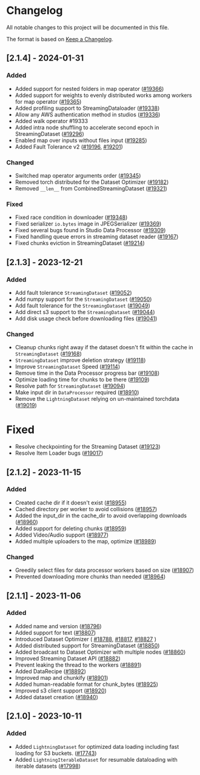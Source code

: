 # Changelog

All notable changes to this project will be documented in this file.

The format is based on [Keep a Changelog](http://keepachangelog.com/en/1.0.0/).


## [2.1.4] - 2024-01-31

### Added

- Added support for nested folders in map operator ([#19366](https://github.com/Lightning-AI/lightning/pull/19366))
- Added support for weights to evenly distributed works among workers for map operator ([#19365](https://github.com/Lightning-AI/lightning/pull/19365))
- Added profiling support to StreamingDataloader ([#19338](https://github.com/Lightning-AI/lightning/pull/19338))
- Allow any AWS authentication method in studios ([#19336](https://github.com/Lightning-AI/lightning/pull/19336))
- Added walk operator #19333
- Added intra node shuffling to accelerate second epoch in StreamingDataset ([#19296](https://github.com/Lightning-AI/lightning/pull/19296))
- Enabled map over inputs without files input ([#19285](https://github.com/Lightning-AI/lightning/pull/19285))
- Added Fault Tolerance v2 ([#19196](https://github.com/Lightning-AI/lightning/pull/19196), [#19201](https://github.com/Lightning-AI/lightning/pull/19201))

### Changed

- Switched map operator arguments order ([#19345](https://github.com/Lightning-AI/lightning/pull/19345))
- Removed torch distributed for the Dataset Optimizer ([#19182](https://github.com/Lightning-AI/lightning/pull/19182))
- Removed `__len__` from CombinedStreamingDataset ([#19321](https://github.com/Lightning-AI/lightning/pull/19321))

### Fixed

- Fixed race condition in downloader ([#19348](https://github.com/Lightning-AI/lightning/pull/19348))
- Fixed serializer `io.bytes` image in JPEGSerializer ([#19369](https://github.com/Lightning-AI/lightning/pull/19369))
- Fixed several bugs found in Studio Data Processor ([#19309](https://github.com/Lightning-AI/lightning/pull/19309))
- Fixed handling queue errors in streaming dataset reader ([#19167](https://github.com/Lightning-AI/lightning/pull/19167))
- Fixed chunks eviction in StreamingDataset ([#19214](https://github.com/Lightning-AI/lightning/pull/19214))


## [2.1.3] - 2023-12-21

### Added

- Add fault tolerance `StreamingDataset` ([#19052](https://github.com/Lightning-AI/lightning/pull/19052))
- Add numpy support for the `StreamingDataset` ([#19050](https://github.com/Lightning-AI/lightning/pull/19050))
- Add fault tolerance for the `StreamingDataset` ([#19049](https://github.com/Lightning-AI/lightning/pull/19049))
- Add direct s3 support to the `StreamingDataset` ([#19044](https://github.com/Lightning-AI/lightning/pull/19044))
- Add disk usage check before downloading files ([#19041](https://github.com/Lightning-AI/lightning/pull/19041))

### Changed

- Cleanup chunks right away if the dataset doesn't fit within the cache in `StreamingDataset` ([#19168](https://github.com/Lightning-AI/lightning/pull/19168))
- `StreamingDataset` improve deletion strategy ([#19118](https://github.com/Lightning-AI/lightning/pull/19118))
- Improve `StreamingDataset` Speed ([#19114](https://github.com/Lightning-AI/lightning/pull/19114))
- Remove time in the Data Processor progress bar ([#19108](https://github.com/Lightning-AI/lightning/pull/19108))
- Optimize loading time for chunks to be there ([#19109](https://github.com/Lightning-AI/lightning/pull/19109))
- Resolve path for `StreamingDataset` ([#19094](https://github.com/Lightning-AI/lightning/pull/19094))
- Make input dir in `DataProcessor` required ([#18910](https://github.com/Lightning-AI/lightning/pull/18910))
- Remove the `LightningDataset` relying on un-maintained torchdata ([#19019](https://github.com/Lightning-AI/lightning/pull/19019))

# Fixed

- Resolve checkpointing for the Streaming Dataset ([#19123](https://github.com/Lightning-AI/lightning/pull/19123))
- Resolve Item Loader bugs ([#19017](https://github.com/Lightning-AI/lightning/pull/19017))


## [2.1.2] - 2023-11-15

### Added

- Created cache dir if it doesn't exist ([#18955](https://github.com/Lightning-AI/lightning/pull/18955))
- Cached directory per worker to avoid collisions ([#18957](https://github.com/Lightning-AI/lightning/pull/18957))
- Added the input_dir in the cache_dir to avoid overlapping downloads ([#18960](https://github.com/Lightning-AI/lightning/pull/18960))
- Added support for deleting chunks ([#18959](https://github.com/Lightning-AI/lightning/pull/18959))
- Added Video/Audio support ([#18977](https://github.com/Lightning-AI/lightning/pull/18977))
- Added multiple uploaders to the map, optimize ([#18989](https://github.com/Lightning-AI/lightning/pull/18989))

### Changed

- Greedily select files for data processor workers based on size ([#18907](https://github.com/Lightning-AI/lightning/pull/18907))
- Prevented downloading more chunks than needed ([#18964](https://github.com/Lightning-AI/lightning/pull/18964))


## [2.1.1] - 2023-11-06

### Added

- Added name and version ([#18796](https://github.com/Lightning-AI/lightning/pull/18796))
- Added support for text ([#18807](https://github.com/Lightning-AI/lightning/pull/18807))
- Introduced Dataset Optimizer (
    [#18788](https://github.com/Lightning-AI/lightning/pull/18788),
    [#18817](https://github.com/Lightning-AI/lightning/pull/18817),
    [#18827](https://github.com/Lightning-AI/lightning/pull/18827)
)
- Added distributed support for StreamingDataset ([#18850](https://github.com/Lightning-AI/lightning/pull/18850))
- Added broadcast to Dataset Optimizer with multiple nodes ([#18860](https://github.com/Lightning-AI/lightning/pull/18860))
- Improved Streaming Dataset API ([#18882](https://github.com/Lightning-AI/lightning/pull/18882))
- Prevent leaking the thread to the workers ([#18891](https://github.com/Lightning-AI/lightning/pull/18891))
- Added DataRecipe ([#18892](https://github.com/Lightning-AI/lightning/pull/18892))
- Improved map and chunkify ([#18901](https://github.com/Lightning-AI/lightning/pull/18901))
- Added human-readable format for chunk_bytes ([#18925](https://github.com/Lightning-AI/lightning/pull/18925))
- Improved s3 client support ([#18920](https://github.com/Lightning-AI/lightning/pull/18920))
- Added dataset creation ([#18940](https://github.com/Lightning-AI/lightning/pull/18940))


## [2.1.0] - 2023-10-11

### Added

- Added `LightningDataset` for optimized data loading including fast loading for S3 buckets. ([#17743](https://github.com/Lightning-AI/lightning/pull/17743))
- Added `LightningIterableDataset` for resumable dataloading with iterable datasets ([#17998](https://github.com/Lightning-AI/lightning/pull/17998))

